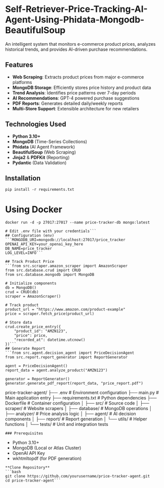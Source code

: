 # Self-Retriever-Price-Tracking-AI-Agent-Using-Phidata-Mongodb-BeautifulSoup

An intelligent system that monitors e-commerce product prices, analyzes historical trends, and provides AI-driven purchase recommendations.

## Features

- **Web Scraping**: Extracts product prices from major e-commerce platforms
- **MongoDB Storage**: Efficiently stores price history and product data
- **Trend Analysis**: Identifies price patterns over 7-day periods
- **AI Recommendations**: GPT-4 powered purchase suggestions
- **PDF Reports**: Generates detailed daily/weekly reports
- **Multi-Store Support**: Extensible architecture for new retailers

## Technologies Used

- **Python 3.10+**
- **MongoDB** (Time-Series Collections)
- **Phidata** (AI Agent Framework)
- **BeautifulSoup** (Web Scraping)
- **Jinja2** & **PDFKit** (Reporting)
- **Pydantic** (Data Validation)

## Installation
```pip install -r requirements.txt```
# Using Docker
```docker run -d -p 27017:27017 --name price-tracker-db mongo:latest```
```cp .env.example .env
# Edit .env file with your credentials```
## Configuration (env)
```MONGODB_URI=mongodb://localhost:27017/price_tracker
OPENAI_API_KEY=your_openai_key_here
DB_NAME=price_tracker
LOG_LEVEL=INFO```

## Track Product Price
```from src.scraper.amazon_scraper import AmazonScraper
from src.database.crud import CRUD
from src.database.mongodb import MongoDB

# Initialize components
db = MongoDB()
crud = CRUD(db)
scraper = AmazonScraper()

# Track product
product_url = "https://www.amazon.com/product-example"
price = scraper.fetch_price(product_url)

# Store data
crud.create_price_entry({
    "product_id": "AMZN123",
    "price": price,
    "recorded_at": datetime.utcnow()
})```
## Generate Report
```from src.agent.decision_agent import PriceDecisionAgent
from src.report.report_generator import ReportGenerator

agent = PriceDecisionAgent()
report_data = agent.analyze_product("AMZN123")

generator = ReportGenerator()
generator.generate_pdf_report(report_data, "price_report.pdf")
```
price-tracker-agent/
├── .env                    # Environment configuration
├── main.py                 # Main application entry
├── requirements.txt        # Python dependencies
├── Dockerfile              # Container configuration
│
├── src/                    # Source code
│   ├── scraper/            # Website scrapers
│   ├── database/           # MongoDB operations
│   ├── analyzer/           # Price analysis logic
│   ├── agent/              # AI decision components
│   ├── report/             # Report generation
│   └── utils/              # Helper functions
│
└── tests/                  # Unit and integration tests
```
### Prerequisites
```
- Python 3.10+
- MongoDB (Local or Atlas Cluster)
- OpenAI API Key
- wkhtmltopdf (for PDF generation)
```
**Clone Repository**
```bash
git clone https://github.com/yourusername/price-tracker-agent.git
cd price-tracker-agent```
